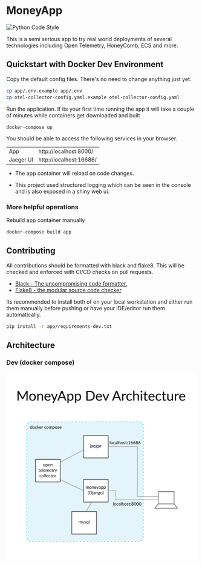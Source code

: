 # MoneyApp

![Python Code Style](https://github.com/iokiwi/moneyapp/actions/workflows/code-style.yml/badge.svg)

This is a semi serious app to try real world deployments of several technologies including Open Telemetry, HoneyComb, ECS and more.

## Quickstart with Docker Dev Environment

Copy the default config files. There's no need to change anything just yet.

```bash
cp app/.env.example app/.env
cp otel-collector-config.yaml.example otel-collector-config.yaml
```

Run the application. If its your first time running the app it will take a couple of minutes while containers get downloaded and built

```bash
docker-compose up
```

You should be able to access the following services in your browser.

|||
|---|---|
|App|http://localhost:8000/|
|Jaeger UI|http://localhost:16686/|

 * The app container will reload on code changes.

 * This project used structured logging which can be seen in the console and is also exposed in a shiny web ui.

### More helpful operations

Rebuild app container manually

```bash
docker-compose build app
```

## Contributing

All contributions should be formatted with black and flake8. This will be checked and enforced with CI/CD checks on pull requests.

 * [Black - The uncompromising code formatter.](https://pypi.org/project/black/)
 * [Flake8 - the modular source code checker](https://pypi.org/project/flake8/)

Its recommended to install both of on your local workstation and either run them manually before pushing or
have your IDE/editor run them automatically.

```bash
pip install -r app/requirements-dev.txt
```

## Architecture

### Dev (docker compose)

![Architecture diagram showing the development environment for MoneyApp in docker compose](docs/img/moneyapp-compose-arch.svg)
